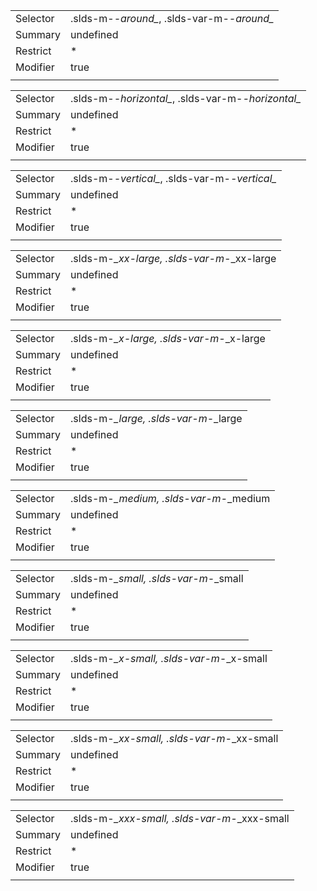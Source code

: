 
|  |  |
|-------|-------|
| Selector | .slds-m-*-around_*, .slds-var-m-*-around_* |
| Summary | undefined |
| Restrict | * |
| Modifier | true |
|  |  |


|  |  |
|-------|-------|
| Selector | .slds-m-*-horizontal_*, .slds-var-m-*-horizontal_* |
| Summary | undefined |
| Restrict | * |
| Modifier | true |
|  |  |


|  |  |
|-------|-------|
| Selector | .slds-m-*-vertical_*, .slds-var-m-*-vertical_* |
| Summary | undefined |
| Restrict | * |
| Modifier | true |
|  |  |


|  |  |
|-------|-------|
| Selector | .slds-m-*_xx-large, .slds-var-m-*_xx-large |
| Summary | undefined |
| Restrict | * |
| Modifier | true |
|  |  |


|  |  |
|-------|-------|
| Selector | .slds-m-*_x-large, .slds-var-m-*_x-large |
| Summary | undefined |
| Restrict | * |
| Modifier | true |
|  |  |


|  |  |
|-------|-------|
| Selector | .slds-m-*_large, .slds-var-m-*_large |
| Summary | undefined |
| Restrict | * |
| Modifier | true |
|  |  |


|  |  |
|-------|-------|
| Selector | .slds-m-*_medium, .slds-var-m-*_medium |
| Summary | undefined |
| Restrict | * |
| Modifier | true |
|  |  |


|  |  |
|-------|-------|
| Selector | .slds-m-*_small, .slds-var-m-*_small |
| Summary | undefined |
| Restrict | * |
| Modifier | true |
|  |  |


|  |  |
|-------|-------|
| Selector | .slds-m-*_x-small, .slds-var-m-*_x-small |
| Summary | undefined |
| Restrict | * |
| Modifier | true |
|  |  |


|  |  |
|-------|-------|
| Selector | .slds-m-*_xx-small, .slds-var-m-*_xx-small |
| Summary | undefined |
| Restrict | * |
| Modifier | true |
|  |  |


|  |  |
|-------|-------|
| Selector | .slds-m-*_xxx-small, .slds-var-m-*_xxx-small |
| Summary | undefined |
| Restrict | * |
| Modifier | true |
|  |  |

